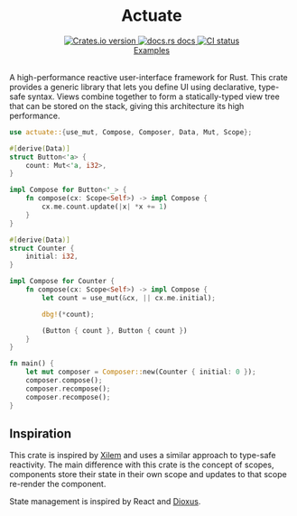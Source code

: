 <div align="center">
  <h1>Actuate</h1>

 <a href="https://crates.io/crates/actuate">
    <img src="https://img.shields.io/crates/v/actuate?style=flat-square"
    alt="Crates.io version" />
  </a>
  <a href="https://docs.rs/actuate">
    <img src="https://img.shields.io/badge/docs-latest-blue.svg?style=flat-square"
      alt="docs.rs docs" />
  </a>
   <a href="https://github.com/actuate-rs/actuate/actions">
    <img src="https://github.com/actuate-rs/actuate/actions/workflows/ci.yml/badge.svg"
      alt="CI status" />
  </a>
</div>

<div align="center">
 <a href="https://github.com/actuate-rs/actuate/tree/main/examples">Examples</a>
</div>

<br />

A high-performance reactive user-interface framework for Rust.
This crate provides a generic library that lets you define UI using declarative, type-safe syntax.
Views combine together to form a statically-typed view tree that can be stored on the stack,
giving this architecture its high performance.

```rust
use actuate::{use_mut, Compose, Composer, Data, Mut, Scope};

#[derive(Data)]
struct Button<'a> {
    count: Mut<'a, i32>,
}

impl Compose for Button<'_> {
    fn compose(cx: Scope<Self>) -> impl Compose {
        cx.me.count.update(|x| *x += 1)
    }
}

#[derive(Data)]
struct Counter {
    initial: i32,
}

impl Compose for Counter {
    fn compose(cx: Scope<Self>) -> impl Compose {
        let count = use_mut(&cx, || cx.me.initial);

        dbg!(*count);

        (Button { count }, Button { count })
    }
}

fn main() {
    let mut composer = Composer::new(Counter { initial: 0 });
    composer.compose();
    composer.recompose();
    composer.recompose();
}
```

## Inspiration
This crate is inspired by [Xilem](https://github.com/linebender/xilem) and uses a similar approach to type-safe reactivity. The main difference with this crate is the concept of scopes, components store their state in their own scope and updates to that scope re-render the component.

State management is inspired by React and [Dioxus](https://github.com/DioxusLabs/dioxus).
